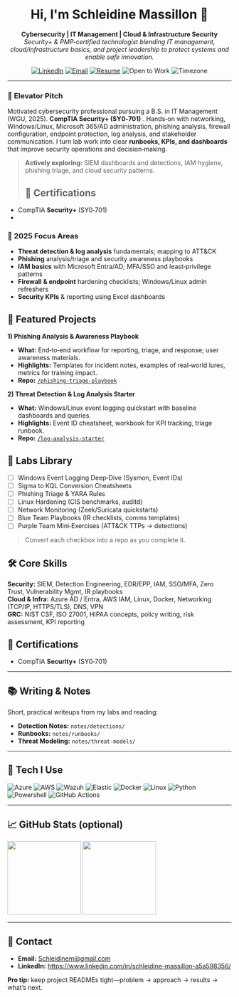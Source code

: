
<h1 align="center">Hi, I'm Schleidine Massillon 👋</h1>
<p align="center">
  <b>Cybersecurity | IT Management | Cloud & Infrastructure Security</b><br/>
  <i>Security+ & PMP‑certified technologist blending IT management, cloud/infrastructure basics, and project leadership to protect systems and enable safe innovation.</i>
</p>
<!-- Badges (edit or remove as needed) -->
<p align="center">
  <a href="https://www.linkedin.com/in/schleidine-massillon-a5a598356/"><img alt="LinkedIn" src="https://img.shields.io/badge/LinkedIn-0077B5?logo=linkedin&logoColor=white"></a>
  <a href="mailto:Schleidinem@gmail.com"><img alt="Email" src="https://img.shields.io/badge/Email-contact-informational"></a>
  <a href="<RESUME_URL>"><img alt="Resume" src="https://img.shields.io/badge/Resume-PDF-success"></a>
  <img alt="Open to Work" src="https://img.shields.io/badge/Open_to_Work-Yes-brightgreen">
  <img alt="Timezone" src="https://img.shields.io/badge/Timezone-ET-blue">
</p>

---

### 🚀 Elevator Pitch
Motivated cybersecurity professional pursuing a B.S. in IT Management (WGU, 2025). **CompTIA Security+ (SY0‑701)** . Hands‑on with networking, Windows/Linux, Microsoft 365/AD administration, phishing analysis, firewall configuration, endpoint protection, log analysis, and stakeholder communication. I turn lab work into clear **runbooks, KPIs, and dashboards** that improve security operations and decision‑making.

> **Actively exploring:** SIEM dashboards and detections, IAM hygiene, phishing triage, and cloud security patterns.
>
> ## 📜 Certifications
- CompTIA **Security+** (SY0‑701)
- 
### 🔭 2025 Focus Areas
- **Threat detection & log analysis** fundamentals; mapping to ATT&CK
- **Phishing** analysis/triage and security awareness playbooks
- **IAM basics** with Microsoft Entra/AD; MFA/SSO and least‑privilege patterns
- **Firewall & endpoint** hardening checklists; Windows/Linux admin refreshers
- **Security KPIs** & reporting using Excel dashboards

## 🧪 Featured Projects

**1) Phishing Analysis & Awareness Playbook**  
- **What:** End‑to‑end workflow for reporting, triage, and response; user awareness materials.  
- **Highlights:** Templates for incident notes, examples of real‑world lures, metrics for training impact.  
- **Repo:** [`/phishing-triage-playbook`](#)

**2) Threat Detection & Log Analysis Starter**  
- **What:** Windows/Linux event logging quickstart with baseline dashboards and queries.  
- **Highlights:** Event ID cheatsheet, workbook for KPI tracking, triage runbook.  
- **Repo:** [`/log-analysis-starter`](#)

## 🔬 Labs Library

- [ ] Windows Event Logging Deep‑Dive (Sysmon, Event IDs)  
- [ ] Sigma to KQL Conversion Cheatsheets  
- [ ] Phishing Triage & YARA Rules  
- [ ] Linux Hardening (CIS benchmarks, auditd)  
- [ ] Network Monitoring (Zeek/Suricata quickstarts)  
- [ ] Blue Team Playbooks (IR checklists, comms templates)  
- [ ] Purple Team Mini‑Exercises (ATT&CK TTPs → detections)

> Convert each checkbox into a repo as you complete it.


## 🛠️ Core Skills
**Security:** SIEM, Detection Engineering, EDR/EPP, IAM, SSO/MFA, Zero Trust, Vulnerability Mgmt, IR playbooks  
**Cloud & Infra:** Azure AD / Entra, AWS IAM, Linux, Docker, Networking (TCP/IP, HTTPS/TLS), DNS, VPN  
**GRC:** NIST CSF, ISO 27001, HIPAA concepts, policy writing, risk assessment, KPI reporting  

## 📜 Certifications
- CompTIA **Security+** (SY0‑701)

---

## 📚 Writing & Notes
Short, practical writeups from my labs and reading:
- **Detection Notes:** `notes/detections/`  
- **Runbooks:** `notes/runbooks/`  
- **Threat Modeling:** `notes/threat-models/`

---

## 🧩 Tech I Use
<p>
  <img alt="Azure" src="https://img.shields.io/badge/Azure-0089D6?logo=microsoftazure&logoColor=white">
  <img alt="AWS" src="https://img.shields.io/badge/AWS-232F3E?logo=amazon-aws&logoColor=white">
  <img alt="Wazuh" src="https://img.shields.io/badge/Wazuh-210C4A?logo=wazuh&logoColor=white">
  <img alt="Elastic" src="https://img.shields.io/badge/Elastic-005571?logo=elastic&logoColor=white">
  <img alt="Docker" src="https://img.shields.io/badge/Docker-2496ED?logo=docker&logoColor=white">
  <img alt="Linux" src="https://img.shields.io/badge/Linux-FCC624?logo=linux&logoColor=black">
  <img alt="Python" src="https://img.shields.io/badge/Python-3776AB?logo=python&logoColor=white">
  <img alt="Powershell" src="https://img.shields.io/badge/Powershell-5391FE?logo=powershell&logoColor=white">
  <img alt="GitHub Actions" src="https://img.shields.io/badge/GitHub_Actions-2088FF?logo=github-actions&logoColor=white">
</p>

---

## 📈 GitHub Stats (optional)
<p>
  <img src="https://github-readme-stats.vercel.app/api?username=<YOUR_USERNAME>&show_icons=true" height="165">
  <img src="https://github-readme-streak-stats.herokuapp.com/?user=<YOUR_USERNAME>" height="165">
</p>

---

## 🎯 Contact
- **Email:** Schleidinem@gmail.com  
- **LinkedIn:** https://www.linkedin.com/in/schleidine-massillon-a5a598356/  
  


**Pro tip:** keep project READMEs tight—problem → approach → results → what’s next.

